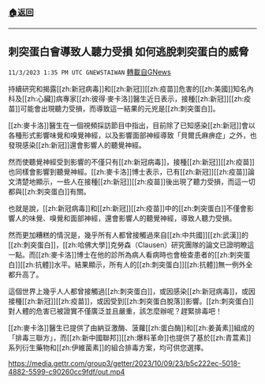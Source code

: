 ###  [:house:返回](README.md)
---


## 刺突蛋白會導致人聽力受損  如何逃脫刺突蛋白的威脅
`11/3/2023 1:35 PM UTC GNEWSTAIWAN` [轉載自GNews](https://gnews.org/articles/1917878)



持續研究和揭露[[zh:新冠病毒]]和[[zh:新冠]][[zh:疫苗]]危害的[[zh:美國]]知名內科及[[zh:心臟]]病專家[[zh:彼得·麥卡洛]]醫生近日表示，接種[[zh:新冠]][[zh:疫苗]]可能會出現聽力受損，而導致這一結果的元兇是[[zh:刺突蛋白]]。  

[[zh:麥卡洛]]醫生在一個視頻採訪節目中指出，目前除了已知感染[[zh:新冠]]會以各種形式影響味覺和嗅覺神經，以及影響面部神經導致「貝爾氏麻痹症」之外，也發現感染[[zh:新冠]]還會影響人的聽覺神經。

  

然而使聽覺神經受到影響的不僅只有[[zh:新冠病毒]]，接種[[zh:新冠]][[zh:疫苗]]也同樣會影響到聽覺神經。[[zh:麥卡洛]]博士表示，已有[[zh:新冠]][[zh:疫苗]]論文清楚地顯示，一些人在接種[[zh:新冠]][[zh:疫苗]]後出現了聽力受損，而這一切都與[[zh:刺突蛋白]]有關。

  

也就是說，[[zh:新冠病毒]]和[[zh:新冠]][[zh:疫苗]]中的[[zh:刺突蛋白]]不僅會影響人的味覺、嗅覺和面部神經，還會影響人的聽覺神經，導致人聽力受損。

  

然而更加糟糕的情況是，幾乎所有人都曾接觸過來自[[zh:中共國]][[zh:武漢]]的[[zh:刺突蛋白]]，[[zh:哈佛大學]]克勞森（Clausen）研究團隊的論文已證明瞭這一點。而[[zh:麥卡洛]]博士在他的診所為病人看病時也會檢查患者的[[zh:刺突蛋白]][[zh:抗體]]水平。結果顯示，所有人的[[zh:刺突蛋白]][[zh:抗體]]無一例外全都升高了。

  

這個世界上幾乎人人都曾接觸過[[zh:刺突蛋白]]，或因感染[[zh:新冠病毒]]，或因接種[[zh:新冠]][[zh:疫苗]]，或因受到[[zh:刺突蛋白脫落]]影響。[[zh:刺突蛋白]]對人體的危害已被證實不僅廣泛並且嚴重，該怎麼辦呢？趕緊排毒吧！

  

[[zh:麥卡洛]]醫生已提供了由納豆激酶、菠蘿[[zh:蛋白酶]]和[[zh:姜黃素]]組成的「排毒三聯方」，而[[zh:新中國聯邦]][[zh:爆料革命]]也提供了基於[[zh:青蒿素]]系列衍生藥物和[[zh:伊維菌素]]的組合排毒方案，均可供您選擇。


https://media.gettr.com/group3/getter/2023/10/09/23/b5c222ec-5018-4882-5599-c90260cc9fdf/out.mp4





